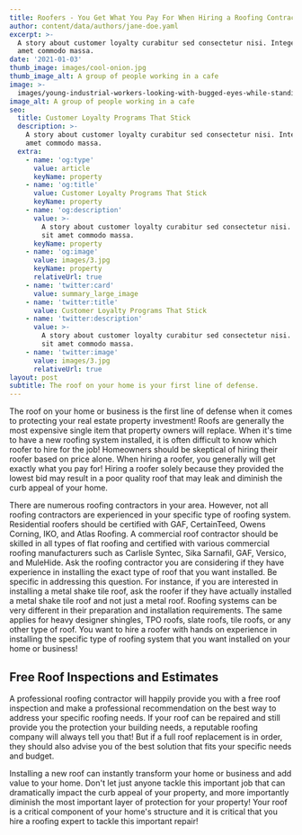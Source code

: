 ```yaml
---
title: Roofers - You Get What You Pay For When Hiring a Roofing Contractor
author: content/data/authors/jane-doe.yaml
excerpt: >-
  A story about customer loyalty curabitur sed consectetur nisi. Integer sit
  amet commodo massa.
date: '2021-01-03'
thumb_image: images/cool-onion.jpg
thumb_image_alt: A group of people working in a cafe
image: >-
  images/young-industrial-workers-looking-with-bugged-eyes-while-standing-against-yellow-blank-wall-handsome-professional-roofer-protective-mask-holding-electric-drill-having-kit-instruments.jpg
image_alt: A group of people working in a cafe
seo:
  title: Customer Loyalty Programs That Stick
  description: >-
    A story about customer loyalty curabitur sed consectetur nisi. Integer sit
    amet commodo massa.
  extra:
    - name: 'og:type'
      value: article
      keyName: property
    - name: 'og:title'
      value: Customer Loyalty Programs That Stick
      keyName: property
    - name: 'og:description'
      value: >-
        A story about customer loyalty curabitur sed consectetur nisi. Integer
        sit amet commodo massa.
      keyName: property
    - name: 'og:image'
      value: images/3.jpg
      keyName: property
      relativeUrl: true
    - name: 'twitter:card'
      value: summary_large_image
    - name: 'twitter:title'
      value: Customer Loyalty Programs That Stick
    - name: 'twitter:description'
      value: >-
        A story about customer loyalty curabitur sed consectetur nisi. Integer
        sit amet commodo massa.
    - name: 'twitter:image'
      value: images/3.jpg
      relativeUrl: true
layout: post
subtitle: The roof on your home is your first line of defense.
---
```

The roof on your home or business is the first line of defense when it comes to protecting your real estate property investment! Roofs are generally the most expensive single item that property owners will replace. When it's time to have a new roofing system installed, it is often difficult to know which roofer to hire for the job! Homeowners should be skeptical of hiring their roofer based on price alone. When hiring a roofer, you generally will get exactly what you pay for! Hiring a roofer solely because they provided the lowest bid may result in a poor quality roof that may leak and diminish the curb appeal of your home.

There are numerous roofing contractors in your area. However, not all roofing contractors are experienced in your specific type of roofing system. Residential roofers should be certified with GAF, CertainTeed, Owens Corning, IKO, and Atlas Roofing. A commercial roof contractor should be skilled in all types of flat roofing and certified with various commercial roofing manufacturers such as Carlisle Syntec, Sika Sarnafil, GAF, Versico, and MuleHide. Ask the roofing contractor you are considering if they have experience in installing the exact type of roof that you want installed. Be specific in addressing this question. For instance, if you are interested in installing a metal shake tile roof, ask the roofer if they have actually installed a metal shake tile roof and not just a metal roof. Roofing systems can be very different in their preparation and installation requirements. The same applies for heavy designer shingles, TPO roofs, slate roofs, tile roofs, or any other type of roof. You want to hire a roofer with hands on experience in installing the specific type of roofing system that you want installed on your home or business!

## Free Roof Inspections and Estimates

A professional roofing contractor will happily provide you with a free roof inspection and make a professional recommendation on the best way to address your specific roofing needs. If your roof can be repaired and still provide you the protection your building needs, a reputable roofing company will always tell you that! But if a full roof replacement is in order, they should also advise you of the best solution that fits your specific needs and budget.

Installing a new roof can instantly transform your home or business and add value to your home. Don't let just anyone tackle this important job that can dramatically impact the curb appeal of your property, and more importantly diminish the most important layer of protection for your property! Your roof is a critical component of your home's structure and it is critical that you hire a roofing expert to tackle this important repair!

